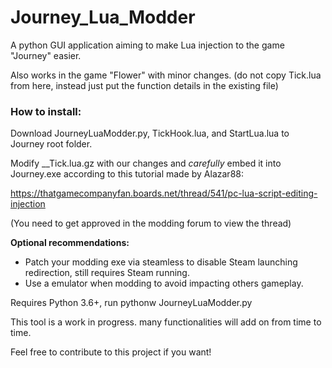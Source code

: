 # Journey_Lua_Modder
A python GUI application aiming to make Lua injection to the game "Journey" easier. 

Also works in the game "Flower" with minor changes. (do not copy Tick.lua from here, instead just put the function details in the existing file)

### How to install:

Download JourneyLuaModder.py, TickHook.lua, and StartLua.lua to Journey root folder.

Modify \_\_Tick.lua.gz with our changes and _carefully_ embed it into Journey.exe according to this tutorial made by Alazar88:

https://thatgamecompanyfan.boards.net/thread/541/pc-lua-script-editing-injection

(You need to get approved in the modding forum to view the thread)

__Optional recommendations:__
- Patch your modding exe via steamless to disable Steam launching redirection, still requires Steam running. 
- Use a emulator when modding to avoid impacting others gameplay.

Requires Python 3.6+, run pythonw JourneyLuaModder.py 

This tool is a work in progress. many functionalities will add on from time to time.

Feel free to contribute to this project if you want!
